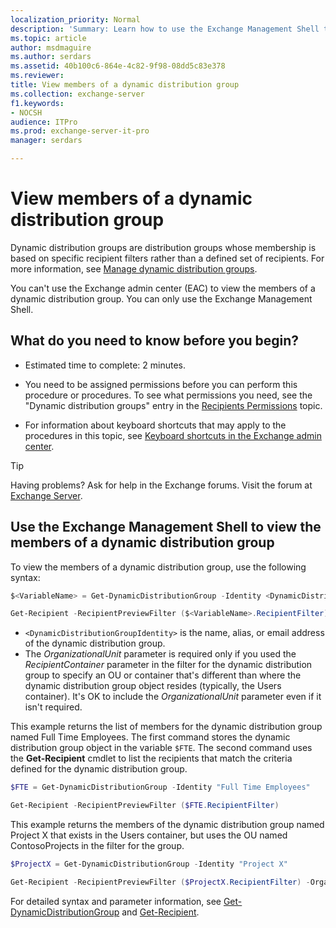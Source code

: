 ```yaml
---
localization_priority: Normal
description: 'Summary: Learn how to use the Exchange Management Shell to view dynamic distribution group membership.'
ms.topic: article
author: msdmaguire
ms.author: serdars
ms.assetid: 40b100c6-864e-4c82-9f98-08dd5c83e378
ms.reviewer:
title: View members of a dynamic distribution group
ms.collection: exchange-server
f1.keywords:
- NOCSH
audience: ITPro
ms.prod: exchange-server-it-pro
manager: serdars

---
```


# View members of a dynamic distribution group

Dynamic distribution groups are distribution groups whose membership is based on specific recipient filters rather than a defined set of recipients. For more information, see [Manage dynamic distribution groups](dynamic-distribution-groups.md).

You can't use the Exchange admin center (EAC) to view the members of a dynamic distribution group. You can only use the Exchange Management Shell.

## What do you need to know before you begin?

- Estimated time to complete: 2 minutes.

- You need to be assigned permissions before you can perform this procedure or procedures. To see what permissions you need, see the "Dynamic distribution groups" entry in the [Recipients Permissions](../../permissions/feature-permissions/recipient-permissions.md) topic.

- For information about keyboard shortcuts that may apply to the procedures in this topic, see [Keyboard shortcuts in the Exchange admin center](../../about-documentation/exchange-admin-center-keyboard-shortcuts.md).

> [!TIP]
> Having problems? Ask for help in the Exchange forums. Visit the forum at [Exchange Server](https://social.technet.microsoft.com/forums/office/home?category=exchangeserver).

## Use the Exchange Management Shell to view the members of a dynamic distribution group
<a name="Shell"> </a>

To view the members of a dynamic distribution group, use the following syntax:

```PowerShell
$<VariableName> = Get-DynamicDistributionGroup -Identity <DynamicDistributionGroupIdentity>

Get-Recipient -RecipientPreviewFilter ($<VariableName>.RecipientFilter) [-OrganizationalUnit ($<VariableName>.RecipientContainer)]
```

- `<DynamicDistributionGroupIdentity>` is the name, alias, or email address of the dynamic distribution group.
- The _OrganizationalUnit_ parameter is required only if you used the _RecipientContainer_ parameter in the filter for the dynamic distribution group to specify an OU or container that's different than where the dynamic distribution group object resides (typically, the Users container). It's OK to include the _OrganizationalUnit_ parameter even if it isn't required.

This example returns the list of members for the dynamic distribution group named Full Time Employees. The first command stores the dynamic distribution group object in the variable `$FTE`. The second command uses the **Get-Recipient** cmdlet to list the recipients that match the criteria defined for the dynamic distribution group.

```PowerShell
$FTE = Get-DynamicDistributionGroup -Identity "Full Time Employees"

Get-Recipient -RecipientPreviewFilter ($FTE.RecipientFilter)
```

This example returns the members of the dynamic distribution group named Project X that exists in the Users container, but uses the OU named ContosoProjects in the filter for the group.

```powershell
$ProjectX = Get-DynamicDistributionGroup -Identity "Project X"

Get-Recipient -RecipientPreviewFilter ($ProjectX.RecipientFilter) -OrganizationalUnit ($ProjectX.RecipientContainer)
```

For detailed syntax and parameter information, see [Get-DynamicDistributionGroup](/powershell/module/exchange/get-dynamicdistributiongroup) and [Get-Recipient](/powershell/module/exchange/get-recipient).
